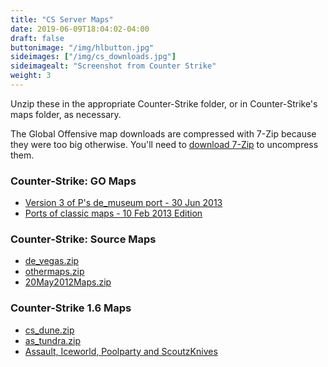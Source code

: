 ```yaml
---
title: "CS Server Maps"
date: 2019-06-09T18:04:02-04:00
draft: false
buttonimage: "/img/hlbutton.jpg"
sideimages: ["/img/cs_downloads.jpg"]
sideimagealt: "Screenshot from Counter Strike"
weight: 3
---
```


<p>Unzip these in the appropriate Counter-Strike folder, or in Counter-Strike's maps folder, as necessary.
<p>The Global Offensive map downloads are compressed with 7-Zip because they were too big otherwise.  You'll need to <a href="http://www.7-zip.org/">download 7-Zip</a> to uncompress them.

<h3>Counter-Strike: GO Maps</h3>
<ul>
    <li><a href="https://static.notmet.net/de_museum_source_beta3.7z">Version 3 of P's de_museum port - 30 Jun 2013</a>
    <li><a href="https://static.notmet.net/classicMaps10Feb2013.7z">Ports of classic maps - 10 Feb 2013 Edition</a>
</ul>
<h3>Counter-Strike: Source Maps</h3>
<ul>
    <li><a href="https://static.notmet.net/de_vegas.zip">de_vegas.zip</a>
    <li><a href="https://static.notmet.net/othermaps.zip">othermaps.zip</a>
    <li><a href="https://static.notmet.net/20May2012Maps.zip">20May2012Maps.zip</a>
</ul>
<h3>Counter-Strike 1.6 Maps</h3>
<ul>
    <li><a href="https://static.notmet.net/cs_dune.zip">cs_dune.zip</a>
    <li><a href="https://static.notmet.net/as_tundra.zip">as_tundra.zip</a>
    <li><a href="https://static.notmet.net/assaultIceworldPoolpartyScoutzKnivez.zip">Assault, Iceworld, Poolparty and ScoutzKnives</a>
</ul>
